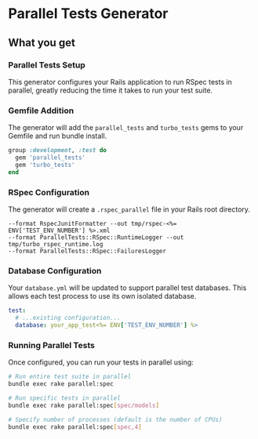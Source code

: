 # Parallel Tests Generator

## What you get

### Parallel Tests Setup

This generator configures your Rails application to run RSpec tests in parallel, greatly reducing the time it takes to run your test suite.

### Gemfile Addition

The generator will add the `parallel_tests` and `turbo_tests` gems to your Gemfile and run bundle install.

```rb
group :development, :test do
  gem 'parallel_tests'
  gem 'turbo_tests'
end
```

### RSpec Configuration
The generator will create a `.rspec_parallel` file in your Rails root directory.

```
--format RspecJunitFormatter --out tmp/rspec-<%= ENV['TEST_ENV_NUMBER'] %>.xml
--format ParallelTests::RSpec::RuntimeLogger --out tmp/turbo_rspec_runtime.log
--format ParallelTests::RSpec::FailuresLogger
```

### Database Configuration

Your `database.yml` will be updated to support parallel test databases. This allows each test process to use its own isolated database.

```yaml
test:
  # ...existing configuration...
  database: your_app_test<%= ENV['TEST_ENV_NUMBER'] %>
```

### Running Parallel Tests

Once configured, you can run your tests in parallel using:

```bash
# Run entire test suite in parallel
bundle exec rake parallel:spec

# Run specific tests in parallel
bundle exec rake parallel:spec[spec/models]

# Specify number of processes (default is the number of CPUs)
bundle exec rake parallel:spec[spec,4]
```
